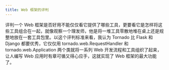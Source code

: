 ```yaml
---
title: Web 框架的评判
---
```


评判一个 Web 框架是否好用不能仅仅看它提供了哪些工具，更要看它是怎样将这些工具组合在一起，就像观察一个理发师，他是将一堆工具零散地堆在桌上还是规整地放在一套工具包里。以这个评判标准来看，我认为 Tornado 比 Flask 和 Django 都要优秀，它仅仅用 tornado.web.RequestHandler 和 tornado.web.Application 两个类就将一系列 Web 开发流程和工具组织了起来，让人编写 Web 应用时有章可循又得心应手，这就实现了 Web 框架的最大功能了。
